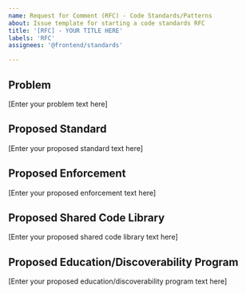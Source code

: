 ```yaml
---
name: Request for Comment (RFC) - Code Standards/Patterns
about: Issue template for starting a code standards RFC
title: '[RFC] - YOUR TITLE HERE'
labels: 'RFC'
assignees: '@frontend/standards'

---
```


## Problem

[Enter your problem text here]

## Proposed Standard

[Enter your proposed standard text here]

## Proposed Enforcement

[Enter your proposed enforcement text here]

## Proposed Shared Code Library

[Enter your proposed shared code library text here]

## Proposed Education/Discoverability Program

[Enter your proposed education/discoverability program text here]
